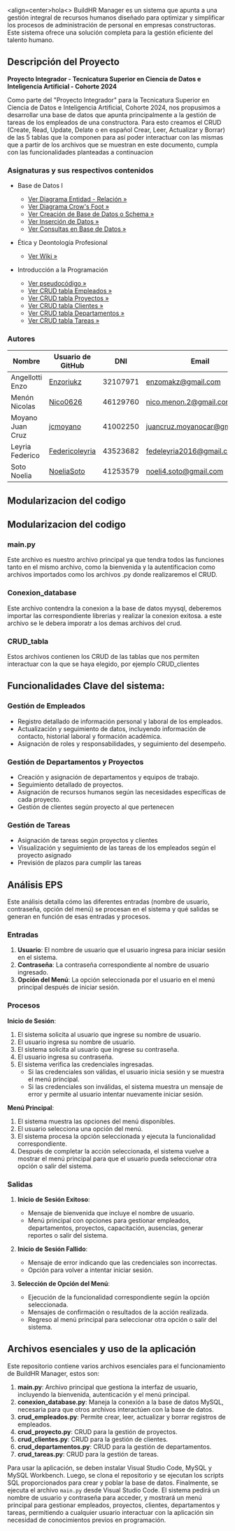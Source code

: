 <align=center>hola<>
BuildHR Manager es un sistema que apunta a una gestión integral de recursos humanos diseñado para optimizar y simplificar los procesos de administración de personal en empresas constructoras. Este sistema ofrece una solución completa para la gestión eficiente del talento humano.

## Descripción del Proyecto

**Proyecto Integrador - Tecnicatura Superior en Ciencia de Datos e Inteligencia Artificial - Cohorte 2024**

Como parte del "Proyecto Integrador" para la Tecnicatura Superior en Ciencia de Datos e Inteligencia Artificial, Cohorte 2024, nos propusimos a desarrollar una base de datos que apunta principalmente a la gestión de tareas de los empleados de una constructora. Para esto creamos el CRUD (Create, Read, Update, Delate o en español Crear, Leer, Actualizar y Borrar) de las 5 tablas que la componen para así poder interactuar con las mismas que a partir de los archivos que se muestran en este documento, cumpla con las funcionalidades planteadas a continuacion

### Asignaturas y sus respectivos contenidos

- Base de Datos I
     - [Ver Diagrama Entidad - Relación »](https://github.com/NoeliaSoto/Integrador-IPyBDI/blob/main/BD/diagramas/Diagrama_ER.jpg "Ver Diagrama Entidad - Relación »")
     - [Ver Diagrama Crow's Foot »](https://github.com/NoeliaSoto/Integrador-IPyBDI/blob/main/BD/diagramas/Diagrama_CF.jpg.png "Ver Diagrama Crow's Foot »")
     - [Ver Creación de Base de Datos o Schema »](https://github.com/NoeliaSoto/Integrador-IPyBDI/blob/main/BD/database_scheme_creation.sql "Ver Creación Base de Datos »")
     - [Ver Inserción de Datos »](https://github.com/NoeliaSoto/Integrador-IPyBDI/blob/main/BD/database_insertion_data.sql "Ver Inserción de Datos »")
     - [Ver Consultas en Base de Datos »](https://github.com/NoeliaSoto/Integrador-IPyBDI/blob/main/BD/database_insertion_data.sql "Ver Inserción de Datos »")


- Ética y Deontología Profesional
     -  [Ver Wiki »](https://github.com/NoeliaSoto/Integrador-IPyBDI/wiki/%C3%89tica-y-Deontolog%C3%ADa-Profesional "Ver Wiki »")

       
- Introducción a la Programación
     - [Ver pseudocódigo »](https://github.com/NoeliaSoto/Integrador-IPyBDI/blob/main/recursosHumanosConstructora.psc "Ver pseudocódigo »")
     - [Ver CRUD tabla Empleados »](https://github.com/NoeliaSoto/Integrador-IPyBDI/blob/main/Python/crud_empleados.py "Ver CRUD tabla Empleados »")
     - [Ver CRUD tabla Proyectos »](https://github.com/NoeliaSoto/Integrador-IPyBDI/blob/main/Python/crud_proyecto.py "Ver CRUD tabla Proyectos »")
     - [Ver CRUD tabla Clientes »](https://github.com/NoeliaSoto/Integrador-IPyBDI/blob/main/Python/crud_clientes.py "Ver CRUD tabla Clientes »")
     - [Ver CRUD tabla Departamentos »](https://github.com/NoeliaSoto/Integrador-IPyBDI/blob/main/Python/crud_departamentos.py "Ver CRUD tabla Departamentos »")
     - [Ver CRUD tabla Tareas »](https://github.com/NoeliaSoto/Integrador-IPyBDI/blob/main/Python/crud_tareas.py "Ver CrRUD tabla Tareas »")


### Autores

| Nombre             | Usuario de GitHub                                | DNI        | Email                       |
|--------------------|--------------------------------------------------|------------|-----------------------------|
| Angellotti Enzo    | [Enzoriukz](https://github.com/Enzoriukz "Enzoriukz")        | 32107971   | enzomakz@gmail.com          |
| Menón Nicolas      | [Nico0626](https://github.com/Nico0626 "Nico0626")           | 46129760   | nico.menon.2@gmail.com      |
| Moyano Juan Cruz   | [jcmoyano](https://github.com/jcmoyano "jcmoyano")           | 41002250   | juancruz.moyanocar@gmail.com|
| Leyria Federico    | [Federicoleyria](https://github.com/Federicoleyria "Federicoleyria") | 43523682   | fedeleyria2016@gmail.com    |
| Soto Noelia        | [NoeliaSoto](https://github.com/NoeliaSoto "NoeliaSoto")     | 41253579   | noeli4.soto@gmail.com       |

## Modularizacion del codigo

## Modularizacion del codigo

### main.py
Este archivo es nuestro archivo principal ya que tendra todos las funciones tanto en el mismo archivo, como la bienvenida y la autentificacion como archivos importados como los archivos .py donde realizaremos el CRUD.

### Conexion_database
Este archivo contendra la conexion a la base de datos myysql, deberemos importar las correspondiente librerias y realizar la conexion exitosa. a este archivo se le debera imporatr a los demas archivos del crud.

### CRUD_tabla
Estos archivos contienen los CRUD de las tablas que nos permiten interactuar con la que se haya elegido, por ejemplo CRUD_clientes


## Funcionalidades Clave del sistema:

### Gestión de Empleados

- Registro detallado de información personal y laboral de los empleados.
- Actualización y seguimiento de datos, incluyendo información de contacto, historial laboral y formación académica.
- Asignación de roles y responsabilidades, y seguimiento del desempeño.

### Gestión de Departamentos y Proyectos

- Creación y asignación de departamentos y equipos de trabajo.
- Seguimiento detallado de proyectos.
- Asignación de recursos humanos según las necesidades específicas de cada proyecto.
- Gestión de clientes según proyecto al que pertenecen

### Gestión de Tareas
- Asignación de tareas según proyectos y clientes
- Visualización y seguimiento de las tareas de los empleados según el proyecto asignado
- Previsión de plazos para cumplir las tareas


## Análisis EPS

Este análisis detalla cómo las diferentes entradas (nombre de usuario, contraseña, opción del menú) se procesan en el sistema y qué salidas se generan en función de esas entradas y procesos.

### Entradas

1. **Usuario**: El nombre de usuario que el usuario ingresa para iniciar sesión en el sistema.
2. **Contraseña**: La contraseña correspondiente al nombre de usuario ingresado.
3. **Opción del Menú**: La opción seleccionada por el usuario en el menú principal después de iniciar sesión.

### Procesos

**Inicio de Sesión**:

1. El sistema solicita al usuario que ingrese su nombre de usuario.
2. El usuario ingresa su nombre de usuario.
3. El sistema solicita al usuario que ingrese su contraseña.
4. El usuario ingresa su contraseña.
5. El sistema verifica las credenciales ingresadas.
   - Si las credenciales son válidas, el usuario inicia sesión y se muestra el menú principal.
   - Si las credenciales son inválidas, el sistema muestra un mensaje de error y permite al usuario intentar nuevamente iniciar sesión.

**Menú Principal**:

1. El sistema muestra las opciones del menú disponibles.
2. El usuario selecciona una opción del menú.
3. El sistema procesa la opción seleccionada y ejecuta la funcionalidad correspondiente.
4. Después de completar la acción seleccionada, el sistema vuelve a mostrar el menú principal para que el usuario pueda seleccionar otra opción o salir del sistema.

### Salidas

1. **Inicio de Sesión Exitoso**:
   - Mensaje de bienvenida que incluye el nombre de usuario.
   - Menú principal con opciones para gestionar empleados, departamentos, proyectos, capacitación, ausencias, generar reportes o salir del sistema.

2. **Inicio de Sesión Fallido**:
   - Mensaje de error indicando que las credenciales son incorrectas.
   - Opción para volver a intentar iniciar sesión.

3. **Selección de Opción del Menú**:
   - Ejecución de la funcionalidad correspondiente según la opción seleccionada.
   - Mensajes de confirmación o resultados de la acción realizada.
   - Regreso al menú principal para seleccionar otra opción o salir del sistema.

## Archivos esenciales y uso de la aplicación

Este repositorio contiene varios archivos esenciales para el funcionamiento de BuildHR Manager, estos son:

1. **main.py**: Archivo principal que gestiona la interfaz de usuario, incluyendo la bienvenida, autenticación y el menú principal.
2. **conexion_database.py**: Maneja la conexión a la base de datos MySQL, necesaria para que otros archivos interactúen con la base de datos.
3. **crud_empleados.py**: Permite crear, leer, actualizar y borrar registros de empleados.
4. **crud_proyecto.py**: CRUD para la gestión de proyectos.
5. **crud_clientes.py**: CRUD para la gestión de clientes.
6. **crud_departamentos.py**: CRUD para la gestión de departamentos.
7. **crud_tareas.py**: CRUD para la gestión de tareas.

Para usar la aplicación, se deben instalar Visual Studio Code, MySQL y MySQL Workbench. Luego, se clona el repositorio y se ejecutan los scripts SQL proporcionados para crear y poblar la base de datos. Finalmente, se ejecuta el archivo `main.py` desde Visual Studio Code. El sistema pedirá un nombre de usuario y contraseña para acceder, y mostrará un menú principal para gestionar empleados, proyectos, clientes, departamentos y tareas, permitiendo a cualquier usuario interactuar con la aplicación sin necesidad de conocimientos previos en programación.



